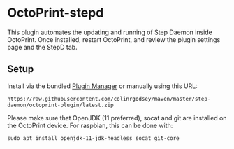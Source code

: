 # OctoPrint-stepd

This plugin automates the updating and running of Step Daemon inside OctoPrint. Once installed,
restart OctoPrint, and review the plugin settings page and the StepD tab.

## Setup

Install via the bundled [Plugin Manager](https://docs.octoprint.org/en/master/bundledplugins/pluginmanager.html)
or manually using this URL:

    https://raw.githubusercontent.com/colinrgodsey/maven/master/step-daemon/octoprint-plugin/latest.zip

Please make sure that OpenJDK (11 preferred), socat and git are installed on the OctoPrint device. For
raspbian, this can be done with:

```sudo apt install openjdk-11-jdk-headless socat git-core```

